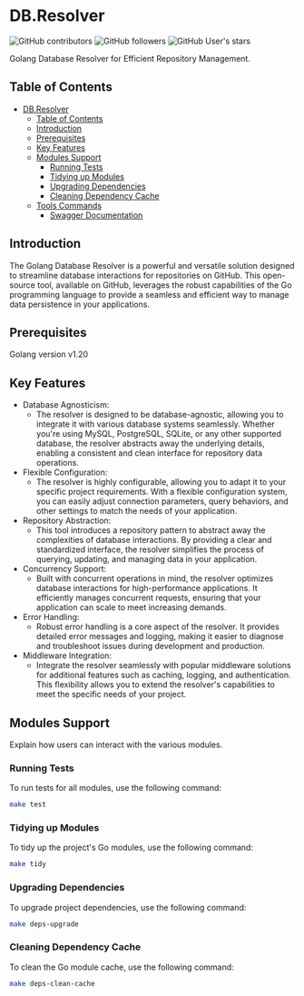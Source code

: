# DB.Resolver

![GitHub contributors](https://img.shields.io/github/contributors/sivaosorg/gocell)
![GitHub followers](https://img.shields.io/github/followers/sivaosorg)
![GitHub User's stars](https://img.shields.io/github/stars/pnguyen215)

Golang Database Resolver for Efficient Repository Management.

## Table of Contents

- [DB.Resolver](#db.resolver)
  - [Table of Contents](#table-of-contents)
  - [Introduction](#introduction)
  - [Prerequisites](#prerequisites)
  - [Key Features](#key-features)
  - [Modules Support](#modules-support)
    - [Running Tests](#running-tests)
    - [Tidying up Modules](#tidying-up-modules)
    - [Upgrading Dependencies](#upgrading-dependencies)
    - [Cleaning Dependency Cache](#cleaning-dependency-cache)
  - [Tools Commands](#tools-commands)
    - [Swagger Documentation](#swagger-documentation)

## Introduction

The Golang Database Resolver is a powerful and versatile solution designed to streamline database interactions for repositories on GitHub. This open-source tool, available on GitHub, leverages the robust capabilities of the Go programming language to provide a seamless and efficient way to manage data persistence in your applications.

## Prerequisites

Golang version v1.20

## Key Features
 
- Database Agnosticism:
  - The resolver is designed to be database-agnostic, allowing you to integrate it with various database systems seamlessly. Whether you're using MySQL, PostgreSQL, SQLite, or any other supported database, the resolver abstracts away the underlying details, enabling a consistent and clean interface for repository data operations.
- Flexible Configuration:
  - The resolver is highly configurable, allowing you to adapt it to your specific project requirements. With a flexible configuration system, you can easily adjust connection parameters, query behaviors, and other settings to match the needs of your application.
- Repository Abstraction:
  - This tool introduces a repository pattern to abstract away the complexities of database interactions. By providing a clear and standardized interface, the resolver simplifies the process of querying, updating, and managing data in your application.
- Concurrency Support:
  - Built with concurrent operations in mind, the resolver optimizes database interactions for high-performance applications. It efficiently manages concurrent requests, ensuring that your application can scale to meet increasing demands.
- Error Handling:
  - Robust error handling is a core aspect of the resolver. It provides detailed error messages and logging, making it easier to diagnose and troubleshoot issues during development and production.
- Middleware Integration:
  - Integrate the resolver seamlessly with popular middleware solutions for additional features such as caching, logging, and authentication. This flexibility allows you to extend the resolver's capabilities to meet the specific needs of your project.

## Modules Support

Explain how users can interact with the various modules.

### Running Tests

To run tests for all modules, use the following command:

```bash
make test
```

### Tidying up Modules

To tidy up the project's Go modules, use the following command:

```bash
make tidy
```

### Upgrading Dependencies

To upgrade project dependencies, use the following command:

```bash
make deps-upgrade
```

### Cleaning Dependency Cache

To clean the Go module cache, use the following command:

```bash
make deps-clean-cache
```
 